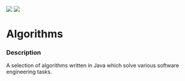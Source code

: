 ![](https://github.com/Lylio/image-repo/blob/master/logos/java.png?raw=true)
![](https://github.com/Lylio/image-repo/blob/master/logos/algorithm.png?raw=true)

# Algorithms

### Description
A selection of algorithms written in Java which solve various software engineering tasks.
